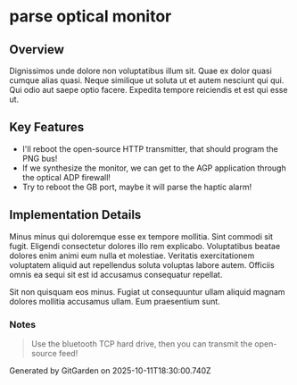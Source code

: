 # parse optical monitor

## Overview
Dignissimos unde dolore non voluptatibus illum sit. Quae ex dolor quasi cumque alias quasi. Neque similique ut soluta ut et autem nesciunt qui qui. Qui odio aut saepe optio facere. Expedita tempore reiciendis et est qui esse ut.

## Key Features
- I'll reboot the open-source HTTP transmitter, that should program the PNG bus!
- If we synthesize the monitor, we can get to the AGP application through the optical ADP firewall!
- Try to reboot the GB port, maybe it will parse the haptic alarm!

## Implementation Details
Minus minus qui doloremque esse ex tempore mollitia. Sint commodi sit fugit. Eligendi consectetur dolores illo rem explicabo. Voluptatibus beatae dolores enim animi eum nulla et molestiae. Veritatis exercitationem voluptatem aliquid aut repellendus soluta voluptas labore autem. Officiis omnis ea sequi sit est id accusamus consequatur repellat.
 Sit non quisquam eos minus. Fugiat ut consequuntur ullam aliquid magnam dolores mollitia accusamus ullam. Eum praesentium sunt.

### Notes
> Use the bluetooth TCP hard drive, then you can transmit the open-source feed!

Generated by GitGarden on 2025-10-11T18:30:00.740Z